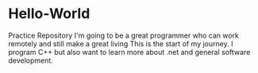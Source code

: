 # Hello-World
Practice Repository
I'm going to be a great programmer who can work remotely and still make a great living
This is the start of my journey.
I program C++ but also want to learn more about .net and general software development.  
